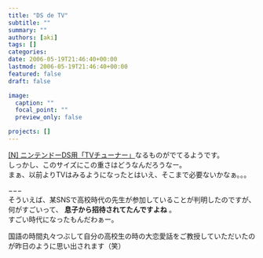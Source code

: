 ```yaml
---
title: "DS de TV"
subtitle: ""
summary: ""
authors: [aki]
tags: []
categories: 
date: 2006-05-19T21:46:40+00:00
lastmod: 2006-05-19T21:46:40+00:00
featured: false
draft: false

image:
  caption: ""
  focal_point: ""
  preview_only: false

projects: []
---
```

[[N] ニンテンドーDS用「TVチューナー」](http://netafull.net/toy/013718.html)なるものがでてるようです。  
しっかし、このサイズにこの重さはどうなんだろうなー。  
まぁ、以前よりTVはみるようになったとはいえ、そこまで必要ないかなぁ。。。  
  
  
−−−  
そういえば、某SNSで高校時代の先生が参加していることが判明したのですが、何がすごいって、 **息子から招待されてたんですよね** 。  
すごい時代になったもんだわぁー。  
  
国語の時間丸々つぶして自分の高校生の時の大恋愛話をご教授していただいたのが昨日のように思い出されます（笑）


